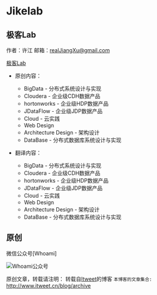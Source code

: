 # Jikelab

## 极客Lab

作者：许江
邮箱：realJiangXu@gmail.com

[极客Lab](https://tech.jikelab.com/tech-labs)

* 原创内容：
  - BigData - 分布式系统设计与实现
  - Cloudera - 企业级CDH数据产品
  - hortonworks - 企业级HDP数据产品
  - JDataFlow - 企业级JDP数据产品
  - Cloud - 云实践
  - Web Design 
  - Architecture Design - 架构设计
  - DataBase  - 分布式数据库系统设计与实现

* 翻译内容：
  - BigData - 分布式系统设计与实现
  - Cloudera - 企业级CDH数据产品
  - hortonworks - 企业级HDP数据产品
  - JDataFlow - 企业级JDP数据产品
  - Cloud - 云实践
  - Web Design 
  - Architecture Design - 架构设计
  - DataBase  - 分布式数据库系统设计与实现

## 原创

微信公众号[Whoami]

![Whoami公众号](https://github.com/itweet/labs/raw/master/common/img/weixin_public.gif)

原创文章，转载请注明： 转载自[Itweet](http://www.itweet.cn)的博客
`本博客的文章集合:` http://www.itweet.cn/blog/archive